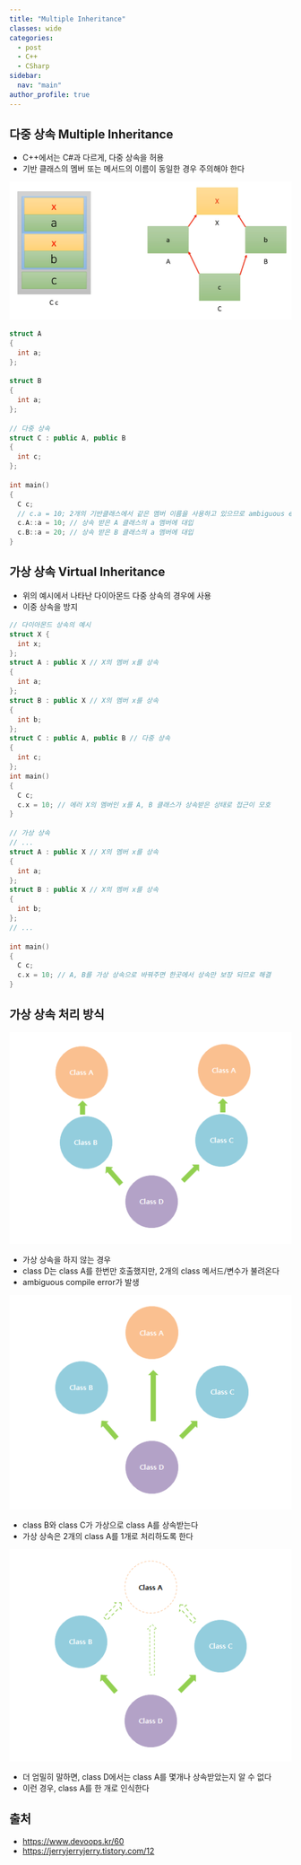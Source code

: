 ```yaml
---
title: "Multiple Inheritance"
classes: wide
categories: 
  - post
  - C++
  - CSharp
sidebar:
  nav: "main"
author_profile: true
---
```


## 다중 상속 Multiple Inheritance
* C++에서는 C#과 다르게, 다중 상속을 허용
* 기반 클래스의 멤버 또는 메서드의 이름이 동일한 경우 주의해야 한다

![post_thumbnail](/assets/images/다운로드1.png)

```c++
struct A 
{ 
  int a; 
}; 

struct B 
{ 
  int a; 
}; 

// 다중 상속 
struct C : public A, public B 
{ 
  int c; 
}; 

int main() 
{ 
  C c; 
  // c.a = 10; 2개의 기반클래스에서 같은 멤버 이름을 사용하고 있으므로 ambiguous error 
  c.A::a = 10; // 상속 받은 A 클래스의 a 멤버에 대입 
  c.B::a = 20; // 상속 받은 B 클래스의 a 멤버에 대입 
}
```

## 가상 상속 Virtual Inheritance
* 위의 예시에서 나타난 다이아몬드 다중 상속의 경우에 사용
* 이중 상속을 방지

```c++
// 다이아몬드 상속의 예시
struct X { 
  int x; 
}; 
struct A : public X // X의 멤버 x를 상속 
{ 
  int a; 
}; 
struct B : public X // X의 멤버 x를 상속 
{ 
  int b; 
}; 
struct C : public A, public B // 다중 상속 
{ 
  int c; 
}; 
int main() 
{ 
  C c; 
  c.x = 10; // 에러 X의 멤버인 x를 A, B 클래스가 상속받은 상태로 접근이 모호 
}

// 가상 상속 
// ...
struct A : public X // X의 멤버 x를 상속 
{ 
  int a; 
}; 
struct B : public X // X의 멤버 x를 상속 
{ 
  int b; 
}; 
// ...

int main() 
{ 
  C c; 
  c.x = 10; // A, B를 가상 상속으로 바꿔주면 한곳에서 상속만 보장 되므로 해결
}
```

## 가상 상속 처리 방식

![post_thumbnail](/assets/images/997279425AA73DCC0E.png)
* 가상 상속을 하지 않는 경우
* class D는 class A를 한번만 호출했지만, 2개의 class 메서드/변수가 불려온다
* ambiguous compile error가 발생

![post_thumbnail](/assets/images/99E87B465AA73F4004.png)
* class B와 class C가 가상으로 class A를 상속받는다
* 가상 상속은 2개의 class A를 1개로 처리하도록 한다

![post_thumbnail](/assets/images/9926DA3D5AA77FFA1A.png)
* 더 엄밀히 말하면, class D에서는 class A를 몇개나 상속받았는지 알 수 없다
* 이런 경우, class A를 한 개로 인식한다

## 출처  
* <https://www.devoops.kr/60>
* <https://jerryjerryjerry.tistory.com/12>